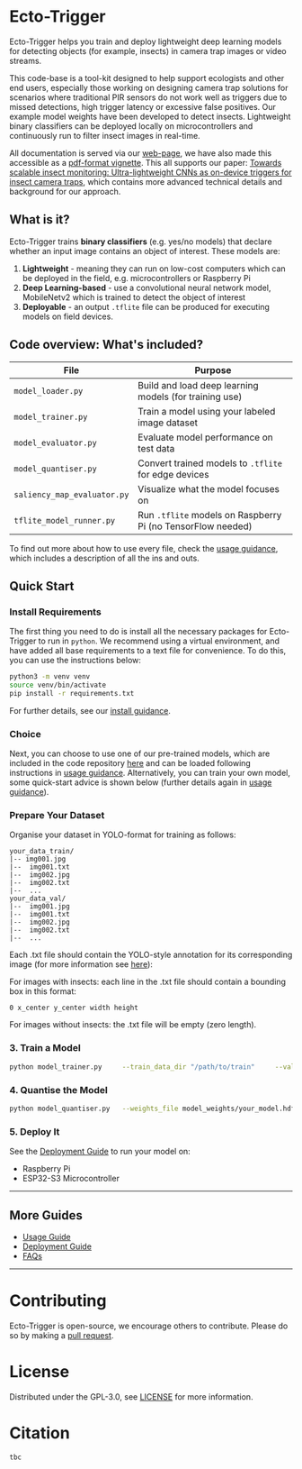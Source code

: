 # Ecto-Trigger
Ecto-Trigger helps you train and deploy lightweight deep learning models for detecting objects (for example, insects) in camera trap images or video streams. 

This code-base is a tool-kit designed to help support ecologists and other end users, especially those working on designing camera trap solutions for scenarios where traditional PIR sensors do not work well as triggers due to missed detections, high trigger latency or excessive false positives. Our example model weights have been developed to detect insects. Lightweight binary classifiers can be deployed locally on microcontrollers and continuously run to filter insect images in real-time. 

All documentation is served via our [web-page](www.google.com), we have also made this accessible as a [pdf-format vignette](www.google.com). This all supports our paper: [Towards scalable insect monitoring: Ultra-lightweight CNNs as on-device triggers for insect camera traps](www.google.com), which contains more advanced technical details and background for our approach. 

## What is it? 

Ecto-Trigger trains **binary classifiers** (e.g. yes/no models) that declare whether an input image contains an object of interest. These models are:
1. **Lightweight** - meaning they can run on low-cost computers which can be deployed in the field, e.g. microcontrollers or Raspberry Pi
2. **Deep Learning-based** - use a convolutional neural network model, MobileNetv2 which is trained to detect the object of interest
3. **Deployable** - an output `.tflite` file can be produced for executing models on field devices. 

## Code overview: What's included? 

| File | Purpose |
|------|---------|
| `model_loader.py` | Build and load deep learning models (for training use) |
| `model_trainer.py` | Train a model using your labeled image dataset |
| `model_evaluator.py` | Evaluate model performance on test data |
| `model_quantiser.py` | Convert trained models to `.tflite` for edge devices |
| `saliency_map_evaluator.py` | Visualize what the model focuses on |
| `tflite_model_runner.py` | Run `.tflite` models on Raspberry Pi (no TensorFlow needed) |

To find out more about how to use every file, check the [usage guidance](guides/usage.md), which includes a description of all the ins and outs. 

## Quick Start

### Install Requirements

The first thing you need to do is install all the necessary packages for Ecto-Trigger to run in `python`. We recommend using a virtual environment, and have added all base requirements to a text file for convenience. To do this, you can use the instructions below:

```bash
python3 -m venv venv
source venv/bin/activate
pip install -r requirements.txt
```

For further details, see our [install guidance](guides/packages.md).

### Choice

Next, you can choose to use one of our pre-trained models, which are included in the code repository [here](model_weights) and can be loaded following instructions in [usage guidance](guides/usage.md). Alternatively, you can train your own model, some quick-start advice is shown below (further details again in [usage guidance](guides/usage.md)). 
 
### Prepare Your Dataset

Organise your dataset in YOLO-format for training as follows:

```
your_data_train/
|-- img001.jpg
|--  img001.txt
|--  img002.jpg
|--  img002.txt
|--  ...
your_data_val/
|--  img001.jpg
|--  img001.txt
|--  img002.jpg
|--  img002.txt
|--  ...
```
Each .txt file should contain the YOLO-style annotation for its corresponding image (for more information see [here](https://roboflow.com/formats/yolo-darknet-txt)):

For images with insects: each line in the .txt file should contain a bounding box in this format:
```
0 x_center y_center width height
```

For images without insects: the .txt file will be empty (zero length).

### 3. Train a Model

```bash
python model_trainer.py     --train_data_dir "/path/to/train"     --val_data_dir "/path/to/val"     --batch_size 16     --input_shape "(120, 160, 3)"     --alpha 0.35     --epochs 20     --log_dir "logs"
```

### 4. Quantise the Model

```bash
python model_quantiser.py   --weights_file model_weights/your_model.hdf5   --representative_dataset /path/to/sample_data   --representative_example_nr 100   --output model_weights/your_model.tflite
```

### 5. Deploy It

See the [Deployment Guide](guides/deployment.md) to run your model on:

- Raspberry Pi
- ESP32-S3 Microcontroller

---

## More Guides

- [Usage Guide](guides/usage.md)
- [Deployment Guide](guides/deployment.md)
- [FAQs](guides/faqs.md)

---



# Contributing

Ecto-Trigger is open-source, we encourage others to contribute. Please do so by making a [pull request](https://github.com/ross-jg/ecto-trigger/pulls). 

# License 

Distributed under the GPL-3.0, see [LICENSE](LICENSE) for more information.

# Citation
```
tbc
```



